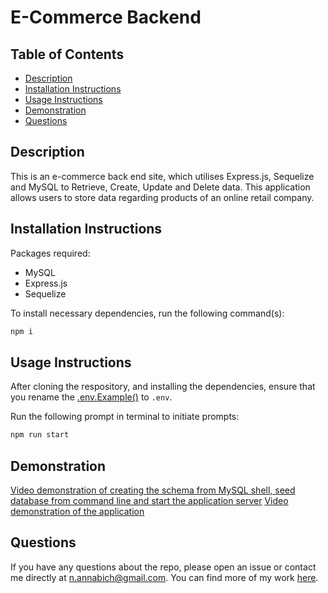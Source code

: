 # E-Commerce Backend

## Table of Contents

- [Description](#description)
- [Installation Instructions](#installation-instructions)
- [Usage Instructions](#usage-instructions)
- [Demonstration](#demonstration)
- [Questions](#questions)

## Description

This is an e-commerce back end site, which utilises Express.js, Sequelize and MySQL to Retrieve, Create, Update and Delete data.
This application allows users to store data regarding products of an online retail company.

## Installation Instructions

Packages required:

- MySQL
- Express.js
- Sequelize

To install necessary dependencies, run the following command(s):

```bash
npm i
```

## Usage Instructions

After cloning the respository, and installing the dependencies, ensure that you rename the [.env.Example()](./.env.Example) to `.env`.

Run the following prompt in terminal to initiate prompts:

```bash
npm run start
```

## Demonstration

[Video demonstration of creating the schema from MySQL shell, seed database from command line and start the application server](https://watch.screencastify.com/v/PmwJ1cHgbuDzXNDguvI0)
[Video demonstration of the application](https://watch.screencastify.com/v/oZx2hMcTjBxUo5HNU6DI)

## Questions

If you have any questions about the repo, please open an issue or contact me directly at n.annabich@gmail.com. You can find more of my work <a href="https://github.com/AnnaNguyen1" target="_blank">here</a>.
